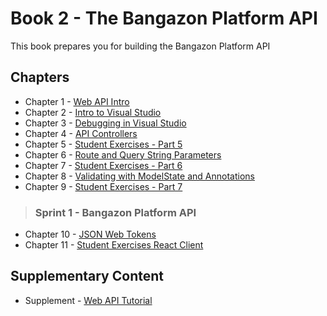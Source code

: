 # Book 2 - The Bangazon Platform API

This book prepares you for building the Bangazon Platform API

## Chapters

* Chapter 1 - [Web API Intro](./chapters/API_OVERVIEW.md)
* Chapter 2 - [Intro to Visual Studio](./chapters/DEBUGGING_VS.md)
* Chapter 3 - [Debugging in Visual Studio](./chapters/VISUAL_STUDIO.md)
* Chapter 4 - [API Controllers](./chapters/API_MODELS_CONTROLLERS.md)
* Chapter 5 - [Student Exercises - Part 5](./chapters/STUDENT_EXERCISES_API.md)
* Chapter 6 - [Route and Query String Parameters](./chapters/CONTROLLER_PARAMETERS.md)
* Chapter 7 - [Student Exercises - Part 6](./chapters/STUDENT_EXERCISES_PARAMS.md)
* Chapter 8 - [Validating with ModelState and Annotations](./chapters/MODEL_VALIDATION.md)
* Chapter 9 - [Student Exercises - Part 7](./chapters/STUDENT_EXERCISES_MODELSTATE.md)

> ### __Sprint 1__ - Bangazon Platform API

* Chapter 10 - [JSON Web Tokens](./chapters/JWT.md)
* Chapter 11 - [Student Exercises React Client](./chapters/STUDENT_EXERCISES_REACT_CLIENT.md)

## Supplementary Content

* Supplement - [Web API Tutorial](https://docs.microsoft.com/en-us/aspnet/core/tutorials/first-web-api?view=aspnetcore-2.1)
